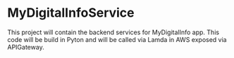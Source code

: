 # MyDigitalInfoService

This project will contain the backend services for MyDigitalInfo app. This code will be build in Pyton and will be called via Lamda in AWS exposed via APIGateway.
